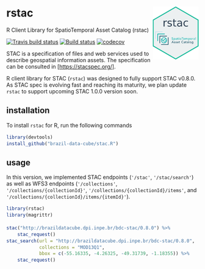 # rstac <img src="inst/extdata/img/logo.png" align="right" width="120" />
R Client Library for SpatioTemporal Asset Catalog (rstac)

[![Travis build status](https://travis-ci.com/OldLipe/stac.R.svg?branch=master)](https://travis-ci.com/OldLipe/stac.R) [![Build status](https://ci.appveyor.com/api/projects/status/73w7h6u46l1587jj?svg=true)](https://ci.appveyor.com/project/OldLipe/stac-r) [![codecov](https://codecov.io/gh/OldLipe/stac.R/branch/master/graph/badge.svg)](https://codecov.io/gh/OldLipe/stac.R)

STAC is a specification of files and web services used to describe geospatial information assets.
The specification can be consulted in [https://stacspec.org/].

R client library for STAC (`rstac`) was designed to fully support STAC v0.8.0. 
As STAC spec is evolving fast and reaching its maturity, we plan update `rstac` to support upcoming STAC 1.0.0 version soon.

## installation

To install `rstac` for R, run the following commands 

```R
library(devtools)
install_github("brazil-data-cube/stac.R")
```

## usage

In this version, we implemented STAC endpoints (`'/stac'`, `'/stac/search'`) as well as
WFS3 endpoints (`'/collections'`, `'/collections/{collectionId}'`, 
`'/collections/{collectionId}/items'`, and `'/collections/{collectionId}/items/{itemId}'`).

```R
library(rstac)
library(magrittr)

stac("http://brazildatacube.dpi.inpe.br/bdc-stac/0.8.0") %>%
    stac_request()
stac_search(url = "http://brazildatacube.dpi.inpe.br/bdc-stac/0.8.0",
            collections = "MOD13Q1",
            bbox = c(-55.16335, -4.26325, -49.31739, -1.18355)) %>%
    stac_request()
```
